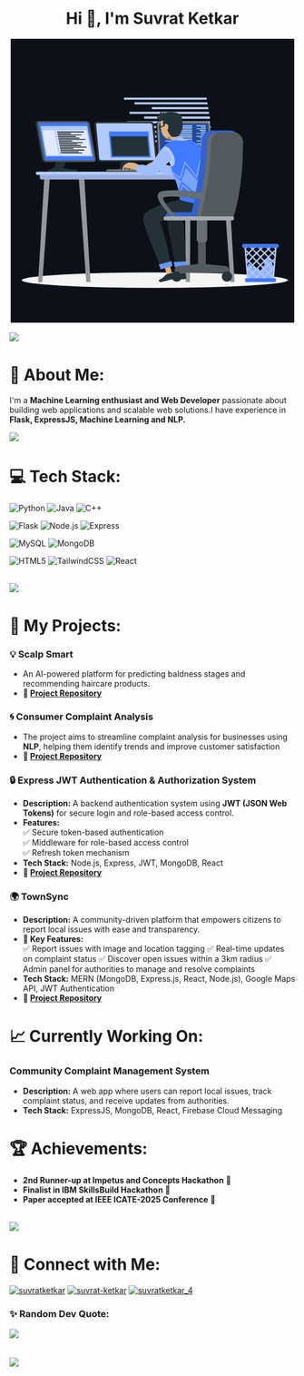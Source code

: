 <h1 align="center">Hi 👋, I'm Suvrat Ketkar</h1>
<p align="center"><img src="animation.gif" width="500" alt="animation.gif"></p>
<img src="https://user-images.githubusercontent.com/73097560/115834477-dbab4500-a447-11eb-908a-139a6edaec5c.gif">             

# 🌟 About Me:
I'm a **Machine Learning enthusiast and Web Developer** passionate about building web applications and scalable web solutions.I have experience in **Flask, ExpressJS, Machine Learning and NLP.**

<img src="https://user-images.githubusercontent.com/73097560/115834477-dbab4500-a447-11eb-908a-139a6edaec5c.gif">

# 💻 Tech Stack:

![Python](https://img.shields.io/badge/python-%2314354C.svg?style=for-the-badge&logo=python&logoColor=white)
![Java](https://img.shields.io/badge/java-%23ED8B00.svg?style=for-the-badge&logo=java&logoColor=white)
![C++](https://img.shields.io/badge/C++-%2300599C.svg?style=for-the-badge&logo=c%2B%2B&logoColor=white)

![Flask](https://img.shields.io/badge/flask-%23000.svg?style=for-the-badge&logo=flask&logoColor=white)
![Node.js](https://img.shields.io/badge/node.js-339933?style=for-the-badge&logo=Node.js&logoColor=white)
![Express](https://img.shields.io/badge/express.js-000000?style=for-the-badge&logo=express&logoColor=white)

![MySQL](https://img.shields.io/badge/mysql-%2300f.svg?style=for-the-badge&logo=mysql&logoColor=white)
![MongoDB](https://img.shields.io/badge/-MongoDB-13aa52?style=for-the-badge&logo=mongodb&logoColor=white)

![HTML5](https://img.shields.io/badge/html5-%23E34F26.svg?style=for-the-badge&logo=html5&logoColor=white)
![TailwindCSS](https://img.shields.io/badge/tailwindcss-%2338B2AC.svg?style=for-the-badge&logo=tailwind-css&logoColor=white)
![React](https://img.shields.io/badge/react-%2361DAFB.svg?style=for-the-badge&logo=react&logoColor=black)




<br>
<img src="https://user-images.githubusercontent.com/73097560/115834477-dbab4500-a447-11eb-908a-139a6edaec5c.gif">

# 🌟 My Projects:

### 💡 Scalp Smart
- An AI-powered platform for predicting baldness stages and recommending haircare products.
- **🔗 [Project Repository](https://github.com/Suvrat-Ketkar/ScalpSmart)**

### 🌀 Consumer Complaint Analysis
- The project aims to streamline complaint analysis for businesses using **NLP**, helping them identify trends and improve customer satisfaction
- **🔗 [Project Repository](https://github.com/Suvrat-Ketkar/Complaint-Analysis)**

### 🔒 **Express JWT Authentication & Authorization System**
- **Description:** A backend authentication system using **JWT (JSON Web Tokens)** for secure login and role-based access control.  
- **Features:**  
  ✅ Secure token-based authentication  
  ✅ Middleware for role-based access control  
  ✅ Refresh token mechanism  
- **Tech Stack:** Node.js, Express, JWT, MongoDB, React  
- **🔗 [Project Repository](https://github.com/Suvrat-Ketkar/express-jwt-auth)**

### 🌍 TownSync
- **Description:** A community-driven platform that empowers citizens to report local issues with ease and transparency.
- **📌 Key Features:**  
  ✅ Report issues with image and location tagging
  ✅ Real-time updates on complaint status
  ✅ Discover open issues within a 3km radius
  ✅ Admin panel for authorities to manage and resolve complaints
- **Tech Stack:** MERN (MongoDB, Express.js, React, Node.js), Google Maps API, JWT Authentication
- **🔗 [Project Repository](https://github.com/Suvrat-Ketkar/TownSync)**


# 📈 Currently Working On:
### **Community Complaint Management System**
- **Description:** A web app where users can report local issues, track complaint status, and receive updates from authorities.  
- **Tech Stack:** ExpressJS, MongoDB, React, Firebase Cloud Messaging 


# 🏆 Achievements:
- **2nd Runner-up at Impetus and Concepts Hackathon** 🥇
- **Finalist in IBM SkillsBuild Hackathon** 💪
- **Paper accepted at IEEE ICATE-2025 Conference** 🎉

<br>
<img src="https://user-images.githubusercontent.com/73097560/115834477-dbab4500-a447-11eb-908a-139a6edaec5c.gif">

# 🔗 Connect with Me:
<p align="left">
<a href="https://github.com/suvrat-ketkar" target="blank"><img align="center" src="https://raw.githubusercontent.com/rahuldkjain/github-profile-readme-generator/master/src/images/icons/Social/github.svg" alt="suvratketkar" height="30" width="40" /></a>
<a href="https://linkedin.com/in/suvrat-ketkar" target="blank"><img align="center" src="https://raw.githubusercontent.com/rahuldkjain/github-profile-readme-generator/master/src/images/icons/Social/linked-in-alt.svg" alt="suvrat-ketkar" height="30" width="40" /></a>
<a href="https://instagram.com/suvratketkar_4" target="blank"><img align="center" src="https://raw.githubusercontent.com/rahuldkjain/github-profile-readme-generator/master/src/images/icons/Social/instagram.svg" alt="suvratketkar_4" height="30" width="40" /></a>
</p>


### ✨ Random Dev Quote:
![](https://quotes-github-readme.vercel.app/api?type=horizontal&theme=radical)

<br>
<img src="https://user-images.githubusercontent.com/73097560/115834477-dbab4500-a447-11eb-908a-139a6edaec5c.gif">
